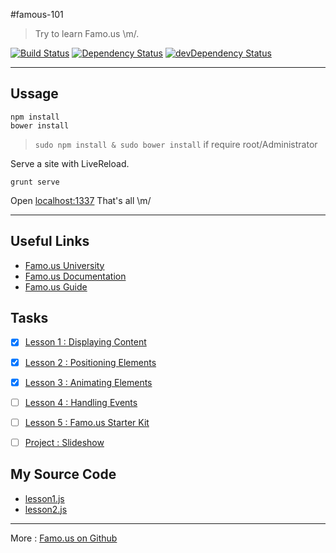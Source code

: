 #famous-101
> Try to learn Famo.us \m/.

[![Build Status](https://travis-ci.org/Phonbopit/famous-101.svg?branch=master)](https://travis-ci.org/phonbopit/famous-101) [![Dependency Status](https://david-dm.org/phonbopit/famous-101.svg)](https://david-dm.org/phonbopit/famous-101) [![devDependency Status](https://david-dm.org/phonbopit/famous-101/dev-status.svg)](https://david-dm.org/phonbopit/famous-101#info=devDependencies)

---

## Ussage

```
npm install
bower install
```

> `sudo npm install & sudo bower install` if require root/Administrator

Serve a site with LiveReload.

```
grunt serve
```

Open [localhost:1337](http://localhost:1337/) That's all \m/

---

## Useful Links

- [Famo.us University](https://famo.us/university)
- [Famo.us Documentation](https://famo.us/docs/)
- [Famo.us Guide](https://famo.us/guides/)

## Tasks

- [x] [Lesson 1 : Displaying Content](https://famo.us/university/famous-101/displaying/1/) 
- [x] [Lesson 2 : Positioning Elements](https://famo.us/university/famous-101/positioning)
- [x] [Lesson 3 : Animating Elements](https://famo.us/university/famous-101/animating/)
- [ ] [Lesson 4 : Handling Events](https://famo.us/university/famous-101/eventing/)
- [ ] [Lesson 5 : Famo.us Starter Kit](https://famo.us/university/famous-101/starter-kit/)
- [ ] [Project : Slideshow](https://famo.us/university/famous-101/slideshow/)


## My Source Code

- [lesson1.js](app/src/lesson1.js)
- [lesson2.js](app/src/lesson2.js)

---

More : [Famo.us on Github](https://github.com/Famous/famous)